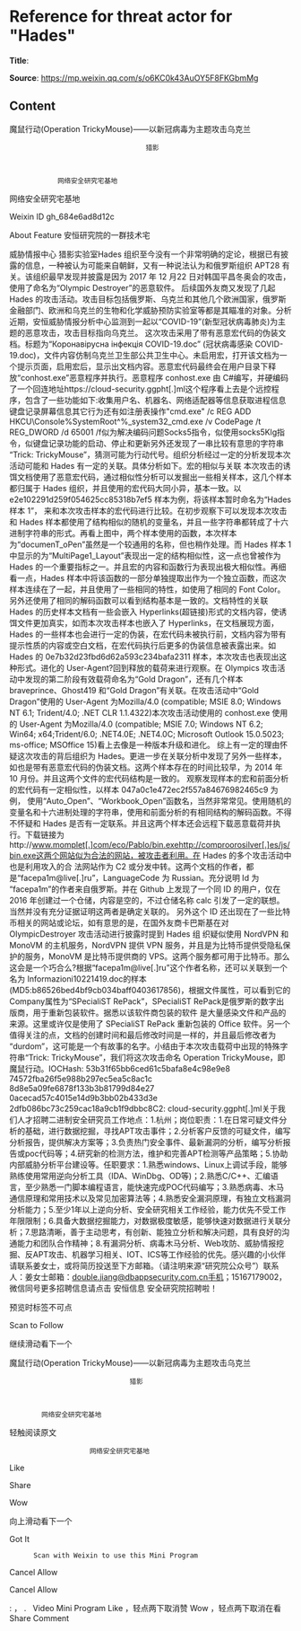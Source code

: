 # Reference for threat actor for "Hades"

**Title**: 

**Source**: https://mp.weixin.qq.com/s/o6KC0k43AuOY5F8FKGbmMg

## Content
























































































































            
魔鼠行动(Operation TrickyMouse)——以新冠病毒为主题攻击乌克兰
          


                                      猎影
                                  


                网络安全研究宅基地              


网络安全研究宅基地


Weixin ID
gh_684e6ad8d12c


About Feature
安恒研究院的一群技术宅















威胁情报中心 猎影实验室Hades 组织至今没有一个非常明确的定论，根据已有披露的信息，一种被认为可能来自朝鲜，又有一种说法认为和俄罗斯组织 APT28 有关。该组织最早发现并披露是因为 2017 年 12 月22 日对韩国平昌冬奥会的攻击，使用了命名为“Olympic Destroyer”的恶意软件。 后续国外友商又发现了几起 Hades 的攻击活动。攻击目标包括俄罗斯、乌克兰和其他几个欧洲国家，俄罗斯金融部门、欧洲和乌克兰的生物和化学威胁预防实验室等都是其瞄准的对象。分析近期，安恒威胁情报分析中心监测到一起以“COVID-19”(新型冠状病毒肺炎)为主题的恶意攻击，攻击目标指向乌克兰。 这次攻击采用了带有恶意宏代码的伪装文档。标题为“Коронавірусна інфекція COVID-19.doc” (冠状病毒感染 COVID-19.doc)，文件内容仿制乌克兰卫生部公共卫生中心。未启用宏，打开该文档为一个提示页面，启用宏后，显示出文档内容。恶意宏代码最终会在用户目录下释放“conhost.exe”恶意程序并执行。恶意程序 conhost.exe 由 C#编写，并硬编码了一个回连地址https://cloud-security.ggpht[.]ml这个程序看上去是个远控程序，包含了一些功能如下:收集用户名、机器名、网络适配器等信息获取进程信息键盘记录屏幕信息其它行为还有如注册表操作"cmd.exe" /c REG ADD HKCU\Console\%SystemRoot^%_system32_cmd.exe /v CodePage /t REG_DWORD /d 65001 /f似为解决编码问题Socks5指令，似使用socks5Klg指令，似键盘记录功能的启动、停止和更新另外还发现了一串比较有意思的字符串 “Trick: TrickyMouse”，猜测可能为行动代号。组织分析经过一定的分析发现本次活动可能和 Hades 有一定的关联。具体分析如下。宏的相似与关联 本次攻击的诱饵文档使用了恶意宏代码，通过相似性分析可以发掘出一些相关样本，这几个样本都归属于 Hades 组织，并且使用的宏代码大同小异，基本一致。以 e2e102291d259f054625cc85318b7ef5 样本为例，将该样本暂时命名为“Hades 样本 1”， 来和本次攻击样本的宏代码进行比较。在初步观察下可以发现本次攻击和 Hades 样本都使用了结构相似的随机的变量名，并且一些字符串都转成了十六进制字符串的形式。再看上图中，两个样本使用的函数，本次样本为“documenT_oPen”虽然是一个较通用的名称，但也稍作处理。而 Hades 样本 1 中显示的为“MultiPage1_Layout”表现出一定的结构相似性，这一点也曾被作为 Hades 的一个重要指标之一。并且宏的内容和函数行为表现出极大相似性。再细看一点，Hades 样本中将该函数的一部分单独提取出作为一个独立函数，而这次样本连续在了一起，并且使用了一些相同的特性，如使用了相同的 Font Color。另外还使用了相同的解码函数可以看到结构基本是一致的。文档特性的关联Hades 的历史样本文档有一些会嵌入 Hyperlinks(超链接)形式的文档内容，使诱饵文件更加真实，如而本次攻击样本也嵌入了 Hyperlinks，在文档展现方面，Hades 的一些样本也会进行一定的伪装，在宏代码未被执行前，文档内容为带有提示性质的内容或空白文档，在宏代码执行后更多的伪装信息被表露出来。如 Hades 的 0e7b32d23fbd6d62a593c234bafa2311 样本，本次攻击也表现出这种形式。进化的 User-Agent?回到释放的载荷来进行观察。在 Olympics 攻击活动中发现的第二阶段有效载荷命名为“Gold Dragon”，还有几个样本braveprince、Ghost419 和“Gold Dragon”有关联。在攻击活动中“Gold Dragon”使用的 User-Agent 为Mozilla/4.0 (compatible; MSIE 8.0; Windows NT 6.1; Trident/4.0; .NET CLR 1.1.4322)本次攻击活动使用的 conhost.exe 使用的 User-Agent 为Mozilla/4.0 (compatible; MSIE 7.0; Windows NT 6.2; Win64; x64;Trident/6.0; .NET4.0E; .NET4.0C; Microsoft Outlook 15.0.5023; ms-office; MSOffice 15)看上去像是一种版本升级和进化。 综上有一定的理由怀疑这次攻击的背后组织为 Hades。更进一步在关联分析中发现了另外一些样本，如也是带有恶意宏代码的伪装文档。这两个样本存在的时间比较早，为 2014 年 10 月份。并且这两个文件的宏代码结构是一致的。 观察发现样本的宏和前面分析的宏代码有一定相似性，以样本 047a0c1e472ec2f557a84676982465c9 为例， 使用“Auto_Open”、“Workbook_Open”函数名，当然非常常见。使用随机的变量名和十六进制处理的字符串，使用和前面分析的有相同结构的解码函数。不得不怀疑和 Hades 是否有一定联系。并且这两个样本还会远程下载恶意载荷并执行。下载链接为http://www.momplet[.]com/eco/Pablo/bin.exehttp://comproorosilver[.]es/js/bin.exe这两个网站似为合法的网站，被攻击者利用。在 Hades 的多个攻击活动中也是利用攻入的合 法网站作为 C2 或分发中转。这两个文档的作者，都是“facepa1m@live[.]ru”，LanguageCode 为 Russian。充分说明 Id 为 “facepa1m”的作者来自俄罗斯。并在 Github 上发现了一个同 ID 的用户，仅在 2016 年创建过一个仓储，内容是空的，不过仓储名称 calc 引发了一定的联想。当然并没有充分证据证明这两者是确定关联的。 另外这个 ID 还出现在了一些比特币相关的网站或论坛，如有意思的是，在国外友商卡巴斯基在对 OlympicDestroyer 攻击活动进行披露时提到 Hades 组 织疑似使用 NordVPN 和 MonoVM 的主机服务，NordVPN 提供 VPN 服务，并且是为比特币提供受隐私保护的服务，MonoVM 是比特币提供商的 VPS。这两个服务都可用于比特币。那么这会是一个巧合么?根据“facepa1m@live[.]ru”这个作者名称，还可以关联到一个名为 Informazioni10221419.doc的样本(MD5:b86526bed4bf9cb034baff0403617856)，根据文件属性，可以看到它的 Company属性为“SPecialiST RePack”，SPecialiST RePack是俄罗斯的数字出版商，用于重新包装软件。据悉以该软件商包装的软件 是大量感染文件和产品的来源。这里或许仅是使用了 SPecialiST RePack 重新包装的 Office 软件。另一个值得关注的点，文档的创建时间和最后修改时间是一样的，并且最后修改者为 “durdom”，这可能是一个有故事的名字。小结由于本次攻击载荷中出现的特殊字符串“Trick: TrickyMouse”，我们将这次攻击命名 Operation TrickyMouse，即魔鼠行动。IOCHash: 53b31f65bb6ced61c5bafa8e4c98e9e8 74572fba26f5e988b297ec5ea5c8ac1c 8d8e5a09fe6878f133b3b81799d84e27 0acecad57c4015e14d9b3bb02b433d3e 2dfb086bc73c259cac18a9cb1f9dbbc8C2: cloud-security.ggpht[.]ml关于我们人才招聘二进制安全研究员工作地点：1.杭州；岗位职责：1.在日常可疑文件分析的基础，进行数据挖掘，寻找APT攻击事件；2.分析客户反馈的可疑文件，编写分析报告，提供解决方案等；3.负责热门安全事件、最新漏洞的分析，编写分析报告或poc代码等；4.研究新的检测方法，维护和完善APT检测等产品策略；5.协助内部威胁分析平台建设等。任职要求：1.熟悉windows、Linux上调试手段，能够熟练使用常用逆向分析工具（IDA、WinDbg、OD等)；2.熟悉C/C++、汇编语言，至少熟悉一门脚本编程语言，能快速完成POC代码编写；3.熟悉病毒、木马通信原理和常用技术以及常见加密算法等；4.熟悉安全漏洞原理，有独立文档漏洞分析能力；5.至少1年以上逆向分析、安全研究相关工作经验，能力优先不受工作年限限制；6.具备大数据挖掘能力，对数据极度敏感，能够快速对数据进行关联分析；7.思路清晰，善于主动思考，有创新、能独立分析和解决问题，具有良好的沟通能力和团队合作精神；8.有漏洞分析、病毒木马分析、Web攻防、威胁情报挖掘、反APT攻击、机器学习相关、IOT、ICS等工作经验的优先。感兴趣的小伙伴请联系姜女士，或将简历投送至下方邮箱。（请注明来源“研究院公众号”）联系人：姜女士邮箱：double.jiang@dbappsecurity.com.cn手机；15167179002，微信同号更多招聘信息请点击 安恒信息 安全研究院招聘啦！


预览时标签不可点













Scan to Follow







继续滑动看下一个






魔鼠行动(Operation TrickyMouse)——以新冠病毒为主题攻击乌克兰


                                  猎影
                              


            网络安全研究宅基地          






轻触阅读原文
















                        网络安全研究宅基地                      










Like


Share


Wow











向上滑动看下一个



















Got It









          Scan with Weixin to use this Mini Program











Cancel
Allow











Cancel
Allow




: 
，
.
 
Video
Mini Program
Like
，轻点两下取消赞
Wow
，轻点两下取消在看
Share
Comment
















